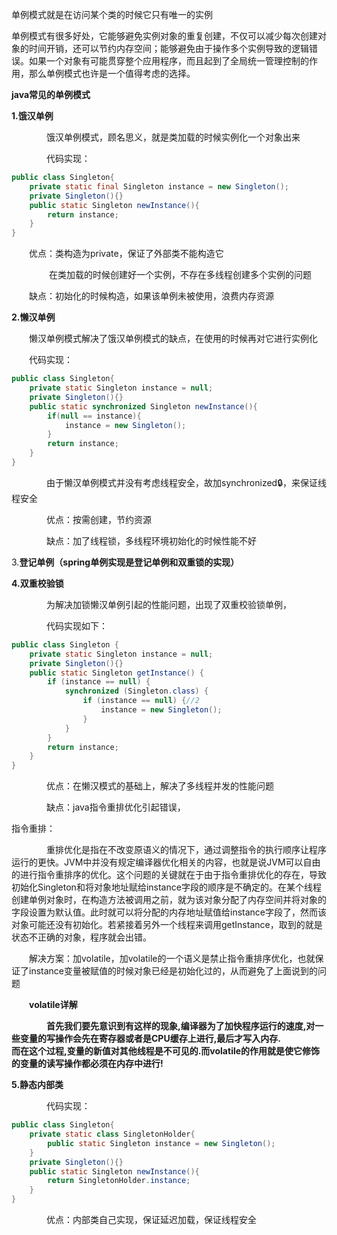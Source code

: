 单例模式就是在访问某个类的时候它只有唯一的实例

单例模式有很多好处，它能够避免实例对象的重复创建，不仅可以减少每次创建对象的时间开销，还可以节约内存空间；能够避免由于操作多个实例导致的逻辑错误。如果一个对象有可能贯穿整个应用程序，而且起到了全局统一管理控制的作用，那么单例模式也许是一个值得考虑的选择。



**java常见的单例模式**

**1.饿汉单例**

　　　　饿汉单例模式，顾名思义，就是类加载的时候实例化一个对象出来

　　　　代码实现：

```java
public class Singleton{  
    private static final Singleton instance = new Singleton();  
    private Singleton(){}  
    public static Singleton newInstance(){  
        return instance;  
    }  
}  
```

　　优点：类构造为private，保证了外部类不能构造它

　　　　   在类加载的时候创建好一个实例，不存在多线程创建多个实例的问题

　　缺点：初始化的时候构造，如果该单例未被使用，浪费内存资源

**2.懒汉单例**

　　懒汉单例模式解决了饿汉单例模式的缺点，在使用的时候再对它进行实例化

　　代码实现：

```java
public class Singleton{  
    private static Singleton instance = null;  
    private Singleton(){}  
    public static synchronized Singleton newInstance(){  
        if(null == instance){  
            instance = new Singleton();  
        }  
        return instance;  
    }  
} 
```

　　　　由于懒汉单例模式并没有考虑线程安全，故加synchronized🔒，来保证线程安全

　　　　优点：按需创建，节约资源

　　　　缺点：加了线程锁，多线程环境初始化的时候性能不好

3.**登记单例（spring单例实现是登记单例和双重锁的实现）**

 **4.双重校验锁**

　　　　为解决加锁懒汉单例引起的性能问题，出现了双重校验锁单例，

　　　　代码实现如下：

```java
public class Singleton {  
    private static Singleton instance = null;  
    private Singleton(){}  
    public static Singleton getInstance() {  
        if (instance == null) {  
            synchronized (Singleton.class) {  
                if (instance == null) {//2  
                    instance = new Singleton();  
                }  
            }  
        }  
        return instance;  
    }  
} 
```

　　　　优点：在懒汉模式的基础上，解决了多线程并发的性能问题

　　　　缺点：java指令重排优化引起错误，

指令重排：

  　　　　重排优化是指在不改变原语义的情况下，通过调整指令的执行顺序让程序运行的更快。JVM中并没有规定编译器优化相关的内容，也就是说JVM可以自由的进行指令重排序的优化。这个问题的关键就在于由于指令重排优化的存在，导致初始化Singleton和将对象地址赋给instance字段的顺序是不确定的。在某个线程创建单例对象时，在构造方法被调用之前，就为该对象分配了内存空间并将对象的字段设置为默认值。此时就可以将分配的内存地址赋值给instance字段了，然而该对象可能还没有初始化。若紧接着另外一个线程来调用getInstance，取到的就是状态不正确的对象，程序就会出错。

　　解决方案：加volatile，加volatile的一个语义是禁止指令重排序优化，也就保证了instance变量被赋值的时候对象已经是初始化过的，从而避免了上面说到的问题

　　**volatile详解**

　　　　**首先我们要先意识到有这样的现象,编译器为了加快程序运行的速度,对一些变量的写操作会先在寄存器或者是CPU缓存上进行,最后才写入内存.**
　　　　**而在这个过程,变量的新值对其他线程是不可见的.而volatile的作用就是使它修饰的变量的读写操作都必须在内存中进行!**

**5.静态内部类**

　　　　代码实现：

```java
public class Singleton{  
    private static class SingletonHolder{  
        public static Singleton instance = new Singleton();  
    }  
    private Singleton(){}  
    public static Singleton newInstance(){  
        return SingletonHolder.instance;  
    }  
}  
```

 

　　　　优点：内部类自己实现，保证延迟加载，保证线程安全